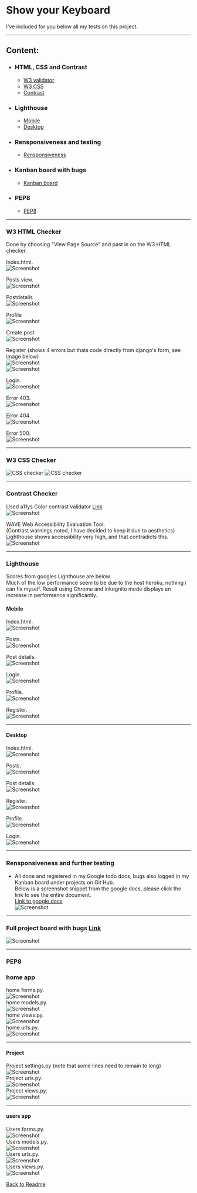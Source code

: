 # Show your Keyboard

I've included for you below all my tests on this project.
_____________________________________________________________________________

## Content:
- ### HTML, CSS and Contrast
    - [W3 validator](#w3-html-checker)
    - [W3 CSS](#w3-css-checker)
    - [Contrast](#contrast-checker)
- ### Lighthouse
    - [Mobile](#mobile)
    - [Desktop](#desktop)
- ### Rensponsiveness and testing
    - [Rensponsiveness](#rensponsiveness-and-further-testing)
- ### Kanban board with bugs
    - [Kanban board](#full-project-board-with-bugs-link)
- ### PEP8
    - [PEP8](#pep8-1)


_____________________________________________________________________________


### W3 HTML Checker
Done by choosing "View Page Source" and past in on the W3 HTML checker.    

Index.html.    
![Screenshot](./static/images/w3_html_index.png)    

Posts view.        
![Screenshot](./static/images/w3_html_posts.png)

Postdetails   
![Screenshot](./static/images/w3_html_postdetail.png)    

Profile   
![Screenshot](./static/images/w3_html_profile.png)  

Create post  
![Screenshot](./static/images/w3_html_create_post.png)  

Register (shows 4 errors but thats code directly from django's form, see image below)   
![Screenshot](./static/images/w3_html_postdetail.png)  
![Screenshot](./static/images/w3_html_register_code.png)    

Login.     
![Screenshot](./static/images/w3_html_login.png)    

Error 403.     
![Screenshot](./static/images/w3_html_403.png)  

Error 404.    
![Screenshot](./static/images/w3_html_404.png)  

Error 500.    
![Screenshot](./static/images/w3_html_500.png)  

_____________________________________________________________________________


### W3 CSS Checker
![CSS checker](http://jigsaw.w3.org/css-validator/images/vcss)
![CSS checker](http://jigsaw.w3.org/css-validator/images/vcss-blue)

_____________________________________________________________________________


### Contrast Checker
Used a11ys Color contrast validator [Link](https://color.a11y.com)   
![Screenshot](./static/images/contrast-readme.png)    

WAVE Web Accessibility Evaluation Tool.   
(Contrast warnings noted, I have decided to keep it due to aesthetics)   
Lighthouse shows accessibility very high, and that contradicts this.     
![Screenshot](./static/images/wave_tool.png)
_____________________________________________________________________________

### Lighthouse
Scores from googles Lighthouse are below.     
Much of the low performance seem to be due to the host heroku, nothing i can fix myself. 
Result using Chrome and inkognito mode displays an increase in performence significantly.

#### Mobile
Index.html.    
![Screenshot](./static/images/mobile_lighthouse_index.png)     

Posts.    
![Screenshot](./static/images/mobile_lighthouse_posts.png)    

Post details.     
![Screenshot](./static/images/mobile_lighthouse_postdetail.png)    

Login.        
![Screenshot](./static/images/mobile_lighthouse_login.png) 

Profile.       
![Screenshot](./static/images/mobile_lighthouse_profile.png) 

Register.        
![Screenshot](./static/images/mobile_lighthouse_register.png) 

_____________________________________________________________________________

#### Desktop
Index.html.     
![Screenshot](./static/images/desktop_lighthouse_index.png)

Posts.   
![Screenshot](./static/images/dekstop_lighthouse_posts.png)     

Post details.    
![Screenshot](./static/images/desktop_lighthouse_postdetails.png)    

Register.   
![Screenshot](./static/images/desktop_lighthouse_register.png)     

Profile.    
![Screenshot](./static/images/desktop_lighthouse_profile.png)    

Login.       
![Screenshot](./static/images/desktop_lighthouse_login.png) 

_____________________________________________________________________________

### Rensponsiveness and further testing

- All done and registered in my Google todo docs, bugs also logged in my Kanban board under projects on Git Hub.   
Below is a screenshot snippet from the google docs, please click the link to see the entire document.   
[Link to google docs](https://docs.google.com/spreadsheets/d/1s44J9bTQyVY0vnPAtlb3FIwGDRyj-bNHVxq4E8CToME/edit?usp=sharing)    
![Screenshot](./static/images/testing_docs_readme.png)    

_____________________________________________________________________________


### Full project board with bugs [Link](https://github.com/users/andreas-ka/projects/6/views/1)     
![Screenshot](./static/images/kanban_board_bugs.png)   


_____________________________________________________________________________

### PEP8
### home app
home forms.py.    
![Screenshot](./static/images/python_linter_home_forms.png)     
home models.py.   
![Screenshot](./static/images/python_linter_home_models.png)     
home views.py.   
![Screenshot](./static/images/python_linter_home_views.png)   
home urls.py.  
![Screenshot](./static/images/python_linter_home_urls.png)    
_____________________________________________________________________________

#### Project
Project settings.py (note that some lines need to remain to long)    
![Screenshot](./static/images/python_linter_project_settings.png)    
Project urls.py.  
![Screenshot](./static/images/python_linter_project_urls.png)    
Project views.py.   
![Screenshot](./static/images/python_linter_project_views.png)    
_____________________________________________________________________________

#### users app
Users forms.py.    
![Screenshot](./static/images/python_linter_users_forms.png)   
Users models.py.     
![Screenshot](./static/images/python_linter_users_model.png)     
Users urls.py.    
![Screenshot](./static/images/python_linter_users_urls.png)    
Users views.py.   
![Screenshot](./static/images/python_linter_users_views.png)   

[Back to Readme](README.md)